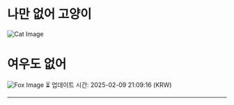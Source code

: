
# 나만 없어 고양이

![Cat Image](https://cdn2.thecatapi.com/images/77h.jpg)

# 여우도 없어
![Fox Image](https://randomfox.ca/images/123.jpg)
⏳ 업데이트 시간: 2025-02-09 21:09:16 (KRW)

---
